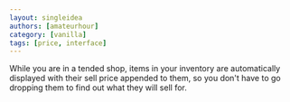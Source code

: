 ```yaml
---
layout: singleidea
authors: [amateurhour]
category: [vanilla]
tags: [price, interface]
---
```

While you are in a tended shop, items in your inventory are automatically
displayed with their sell price appended to them, so you don't have to go
dropping them to find out what they will sell for.

